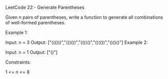 LeetCode 22:- Generate Parentheses


Given n pairs of parentheses, write a function to generate all combinations of well-formed parentheses.

 
Example 1:

Input: n = 3
Output: ["((()))","(()())","(())()","()(())","()()()"]
Example 2:

Input: n = 1
Output: ["()"]
 

Constraints:

1 <= n <= 8